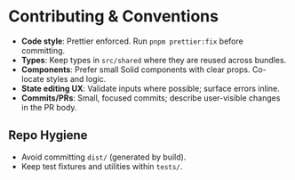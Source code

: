 # Contributing & Conventions

- **Code style**: Prettier enforced. Run `pnpm prettier:fix` before committing.
- **Types**: Keep types in `src/shared` where they are reused across bundles.
- **Components**: Prefer small Solid components with clear props. Co-locate styles and logic.
- **State editing UX**: Validate inputs where possible; surface errors inline.
- **Commits/PRs**: Small, focused commits; describe user-visible changes in the PR body.

## Repo Hygiene

- Avoid committing `dist/` (generated by build).
- Keep test fixtures and utilities within `tests/`.
